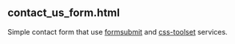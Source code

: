 ## contact_us_form.html

Simple contact form that use [formsubmit](https://formsubmit.co) and [css-toolset](https://github.com/galiprandi/css-toolset.css) services.
